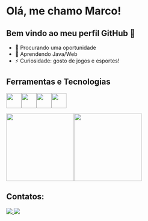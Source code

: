 # Olá, me chamo Marco! 
## Bem vindo ao meu perfil GitHub 👋
- 🔭 Procurando uma oportunidade  
- 🌱 Aprendendo Java/Web  
- ⚡ Curiosidade: gosto de jogos e esportes!

## Ferramentas e Tecnologias  
<img loading="lazy" src="https://cdn.jsdelivr.net/gh/devicons/devicon/icons/git/git-original.svg" width="40" height="40"/><img loading="lazy" src="https://cdn.jsdelivr.net/gh/devicons/devicon@latest/icons/java/java-original.svg" width="40" height="40"/><img loading="lazy" src="https://cdn.jsdelivr.net/gh/devicons/devicon@latest/icons/spring/spring-original.svg" width="40" height="40"/><img loading="lazy" src="https://cdn.jsdelivr.net/gh/devicons/devicon@latest/icons/postman/postman-original.svg" width="40" height="40"/>
 
<div align="left">
<img loading="lazy" height="180em" src="https://github-readme-stats.vercel.app/api/top-langs/?username=UMarcoSilva&layout=compact&langs_count=7&theme=github_dark"/><img height="180em" src="https://github-readme-stats.vercel.app/api?username=UMarcoSilva&show_icons=true&theme=github_dark&include_all_commits=true&count_private=true"/>
</div>

## Contatos:
<div>
  <a href="https://www.instagram.com/umarco_silva/" target="_blank">
    <img loading="lazy" src="https://img.shields.io/badge/-Instagram-%23E4405F?style=for-the-badge&logo=instagram&logoColor=white" target="_blank">
  </a>
  <a href="https://www.linkedin.com/in/marco-antônio-dias-da-silva" target="_blank">
    <img loading="lazy" src="https://img.shields.io/badge/-LinkedIn-%230077B5?style=for-the-badge&logo=linkedin&logoColor=white" target="_blank">
  </a>
</div>
